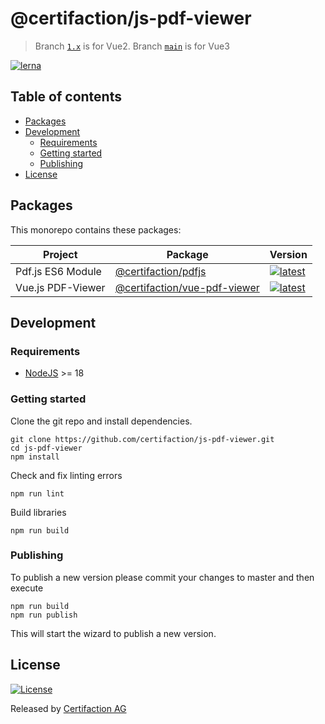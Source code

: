 # @certifaction/js-pdf-viewer

> Branch [`1.x`](https://github.com/certifaction/js-pdf-viewer/tree/1.x) is for Vue2. Branch [`main`](https://github.com/certifaction/js-pdf-viewer/tree/main) is for Vue3

[![lerna][lerna]][lerna-url]

## Table of contents

* [Packages](#packages)
* [Development](#development)
  * [Requirements](#requirements)
  * [Getting started](#getting-started)
  * [Publishing](#publishing)
* [License](#license)

## Packages

This monorepo contains these packages:

| Project | Package | Version |
|---|---|---|
| Pdf.js ES6 Module | [@certifaction/pdfjs](https://github.com/certifaction/js-pdf-viewer/tree/main/packages/pdfjs) | [![latest](https://img.shields.io/npm/v/@certifaction/pdfjs/latest.svg)](https://npmjs.com/package/@certifaction/pdfjs) |
| Vue.js PDF-Viewer | [@certifaction/vue-pdf-viewer](https://github.com/certifaction/js-pdf-viewer/tree/main/packages/vue-pdf-viewer) | [![latest](https://img.shields.io/npm/v/@certifaction/vue-pdf-viewer/latest.svg)](https://npmjs.com/package/@certifaction/vue-pdf-viewer) |

## Development

### Requirements

* [NodeJS](https://nodejs.org) >= 18

### Getting started

Clone the git repo and install dependencies.
```shell script
git clone https://github.com/certifaction/js-pdf-viewer.git
cd js-pdf-viewer
npm install
```

Check and fix linting errors
```shell script
npm run lint
```

Build libraries
```shell script
npm run build
```

### Publishing

To publish a new version please commit your changes to master and then execute

```shell script
npm run build
npm run publish
```

This will start the wizard to publish a new version.

## License

[![License](https://img.shields.io/badge/license-MIT-blue.svg)](https://github.com/certifaction/js-pdf-viewer/blob/master/LICENSE)

Released by [Certifaction AG](https://certifaction.com)

[lerna]: https://img.shields.io/badge/maintained%20with-lerna-cc00ff.svg
[lerna-url]: https://lerna.js.org/
